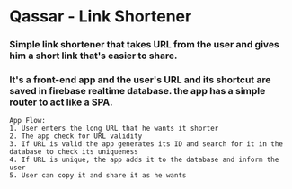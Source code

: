 # Qassar - Link Shortener

### Simple link shortener that takes URL from the user and gives him a short link that's easier to share.

### It's a front-end app and the user's URL and its shortcut are saved in firebase realtime database. the app has a simple router to act like a SPA.

    App Flow:
    1. User enters the long URL that he wants it shorter
    2. The app check for URL validity
    3. If URL is valid the app generates its ID and search for it in the database to check its uniqueness
    4. If URL is unique, the app adds it to the database and inform the user
    5. User can copy it and share it as he wants
